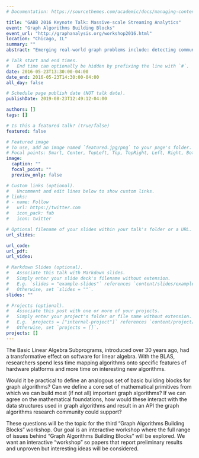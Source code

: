 ```yaml
---
# Documentation: https://sourcethemes.com/academic/docs/managing-content/

title: "GABB 2016 Keynote Talk: Massive-scale Streaming Analytics"
event: "Graph Algorithms Building Blocks"
event_url: "http://graphanalysis.org/workshop2016.html"
location: "Chicago, IL"
summary: ""
abstract: "Emerging real-world graph problems include: detecting community structure in large social networks; improving the resilience of the electric power grid; and detecting and preventing disease in human populations. Unlike traditional applications in computational science and engineering, solving these problems at scale often raises new challenges because of the sparsity and lack of locality in the data, the need for additional research on scalable algorithms and development of frameworks for solving these problems on high performance computers, and the need for improved models that also capture the noise and bias inherent in the torrential data streams. In this talk, I will discuss opportunities and challenges in massive data-intensive computing for applications in computational science and engineering."

# Talk start and end times.
#   End time can optionally be hidden by prefixing the line with `#`.
date: 2016-05-23T13:30:00-04:00
date_end: 2016-05-23T14:30:00-04:00
all_day: false

# Schedule page publish date (NOT talk date).
publishDate: 2019-08-23T12:49:12-04:00

authors: []
tags: []

# Is this a featured talk? (true/false)
featured: false

# Featured image
# To use, add an image named `featured.jpg/png` to your page's folder. 
# Focal points: Smart, Center, TopLeft, Top, TopRight, Left, Right, BottomLeft, Bottom, BottomRight.
image:
  caption: ""
  focal_point: ""
  preview_only: false

# Custom links (optional).
#   Uncomment and edit lines below to show custom links.
# links:
# - name: Follow
#   url: https://twitter.com
#   icon_pack: fab
#   icon: twitter

# Optional filename of your slides within your talk's folder or a URL.
url_slides:

url_code:
url_pdf:
url_video:

# Markdown Slides (optional).
#   Associate this talk with Markdown slides.
#   Simply enter your slide deck's filename without extension.
#   E.g. `slides = "example-slides"` references `content/slides/example-slides.md`.
#   Otherwise, set `slides = ""`.
slides: ""

# Projects (optional).
#   Associate this post with one or more of your projects.
#   Simply enter your project's folder or file name without extension.
#   E.g. `projects = ["internal-project"]` references `content/project/deep-learning/index.md`.
#   Otherwise, set `projects = []`.
projects: []
---
```


The Basic Linear Algebra Subprograms, introduced over 30 years ago, had a transformative effect on software for linear algebra. With the BLAS, researchers spend less time mapping algorithms onto specific features of hardware platforms and more time on interesting new algorithms.

Would it be practical to define an analogous set of basic building blocks for graph algorithms?  Can we define a core set of mathematical primitives from which we can build most (if not all) important graph algorithms? If we can agree on the mathematical foundations, how would these interact with the data structures used in graph algorithms and result in an API the graph algorithms research community could support?

These questions will be the topic for the third “Graph Algorithms Building Blocks” workshop.  Our goal is an interactive workshop where the full range of issues behind “Graph Algorithms Building Blocks” will be explored.   We want an interactive “workshop” so papers that report preliminary results and unproven but interesting ideas will be considered.
